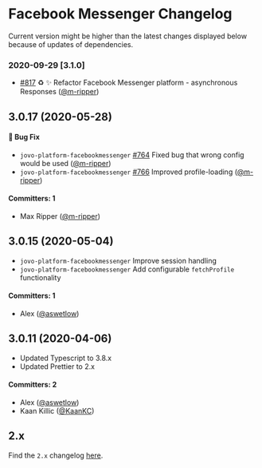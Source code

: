 # Facebook Messenger Changelog

Current version might be higher than the latest changes displayed below because of updates of dependencies.

### 2020-09-29 [3.1.0]

- [#817](https://github.com/jovotech/jovo-framework/pull/817) :recycle: :sparkles: Refactor Facebook Messenger platform - asynchronous Responses ([@m-ripper](https://github.com/m-ripper))

## 3.0.17 (2020-05-28)

#### :bug: Bug Fix
 * `jovo-platform-facebookmessenger` [#764](https://github.com/jovotech/jovo-framework/pull/764) Fixed bug that wrong config would be used ([@m-ripper](https://github.com/m-ripper))  
 * `jovo-platform-facebookmessenger` [#766](https://github.com/jovotech/jovo-framework/pull/766) Improved profile-loading ([@m-ripper](https://github.com/m-ripper))  

 #### Committers: 1
- Max Ripper ([@m-ripper](https://github.com/m-ripper))

## 3.0.15 (2020-05-04)

 * `jovo-platform-facebookmessenger` Improve session handling
 * `jovo-platform-facebookmessenger` Add configurable `fetchProfile` functionality 

#### Committers: 1
- Alex ([@aswetlow](https://github.com/aswetlow))


## 3.0.11 (2020-04-06)

* Updated Typescript to 3.8.x
* Updated Prettier to 2.x

#### Committers: 2
- Alex ([@aswetlow](https://github.com/aswetlow))
- Kaan Killic ([@KaanKC](https://github.com/KaanKC))

## 2.x

Find the `2.x` changelog [here](https://github.com/jovotech/jovo-framework/blob/v2/CHANGELOG.md).
